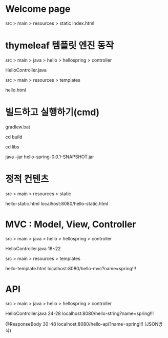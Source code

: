 # Welcome page
src > main > resources > static
index.html



# thymeleaf 템플릿 엔진 동작
src > main > java > hello > hellospring > controller

HelloController.java


src > main > resources > templates

hello.html



# 빌드하고 실행하기(cmd)
gradlew.bat

cd build

cd libs

java –jar hello-spring-0.0.1-SNAPSHOT.jar



# 정적 컨텐츠
src > main > resources > static

hello-static.html	localhost:8080/hello-static.html



# MVC : Model, View, Controller
src > main > java > hello > hellospring > controller

HelloController.java 18~22


src > main > resources > templates

hello-template.html	localhost:8080/hello-mvc?name=spring!!!



# API
src > main > java > hello > hellospring > controller

HelloController.java	24-28 localhost:8080/hello-string?name=spring!!!

@ResponseBody	30-48 localhost:8080/hello-api?name=spring!!! (JSON방식)
